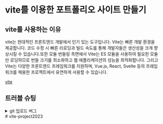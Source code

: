 # vite를 이용한 포트폴리오 사이트 만들기

## vite를 사용하는 이유
vite는 현대적인 프론트엔드 개발에서 인기 있는 도구입니다.
Vite는 빠른 개발 환경을 제공합니다. 코드 수정 시 빠른 리로딩과 빌드 속도를 통해 개발자들은 생산성을 크게 향상시킬 수 있습니다.또한 모듈 번들링 측면에서 Vite는 ES 모듈을 사용하여 필요한 모듈만 로딩하므로 번들 크기를 최소화하고 웹 애플리케이션의 성능을 최적화합니다. 그리고 Vite는 다양한 프론트엔드 프레임워크를 지원하며, Vue.js, React, Svelte 등의 프레임워크를 채용한 프로젝트에서 유연하게 사용할 수 있습니다.

[vite](https://ko.vitejs.dev/)

## 트러블 슈팅
<details>
    <summary>git 업로드 버그</summary>
    -git 업로드 설정 :
    `403` 권한설정
</details>#   v i t e - p r o j e c t 2 0 2 3  
 